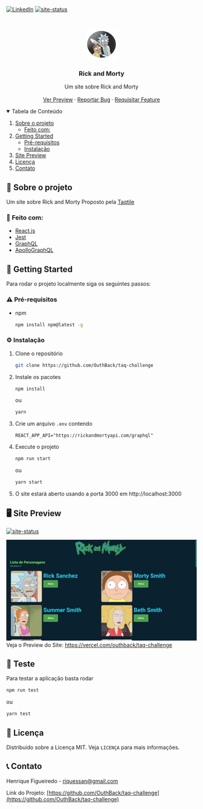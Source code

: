 <!--
*** Thanks for checking out the Best-README-Template. If you have a suggestion
*** that would make this better, please fork the repo and create a pull request
*** or simply open an issue with the tag "enhancement".
*** Thanks again! Now go create something AMAZING! :D
-->

<!-- PROJECT SHIELDS -->
<!--
*** I'm using markdown "reference style" links for readability.
*** Reference links are enclosed in brackets [ ] instead of parentheses ( ).
*** See the bottom of this document for the declaration of the reference variables
*** for contributors-url, forks-url, etc. This is an optional, concise syntax you may use.
*** https://www.markdownguide.org/basic-syntax/#reference-style-links
-->

<!-- [![Forks][forks-shield]][forks-url]
[![Issues][issues-shield]][issues-url]
[![MIT License][license-shield]][license-url]-->
[![LinkedIn][linkedin-shield]][linkedin-url]
[![site-status]](https://taq-challenge.vercel.app)

<!-- PROJECT LOGO -->
<br />
<p align="center">
  <a href="https://github.com/OuthBack/taq-challenge">
    <img src=".github/logo.png" alt="Logo" width="80" height="80">
  </a>

  <h3 align="center">Rick and Morty</h3>

  <p align="center">
    Um site sobre Rick and Morty
    <br />
    <br />
    <a href="https://taq-challenge.vercel.app">Ver Preview</a>
    ·
    <a href="https://github.com/OuthBack/taq-challenge/issues">Reportar Bug</a>
    ·
    <a href="https://github.com/OuthBack/taq-challenge/issues">Requisitar Feature</a>
  </p>
</p>

<!-- TABLE OF CONTENTS -->
<details open="open">
  <summary>Tabela de Conteúdo</summary>
  <ol>
    <li>
      <a href="#about-the-project">Sobre o projeto</a>
      <ul>
        <li><a href="#built-with">Feito com:</a></li>
      </ul>
    </li>
    <li>
      <a href="#getting-started">Getting Started</a>
      <ul>
        <li><a href="#prerequisites">Pré-requisitos</a></li>
        <li><a href="#installation">Instalação</a></li>
      </ul>
    </li>
    <li><a href="#usage">Site Preview</a></li>
    <li><a href="#license">Licença</a></li>
    <li><a href="#contact">Contato</a></li>

  </ol>
</details>

<!-- ABOUT THE PROJECT -->

## 📖 Sobre o projeto

Um site sobre Rick and Morty
Proposto pela <a href="https://www.taqtile.com.br/">Taqtile</a>

### 🔋 Feito com:

- [React.js](https://pt-br.reactjs.org)
- [Jest](https://jestjs.io/pt-BR/)
- [GraphQL](https://graphql.org)
- [ApolloGraphQL](https://www.apollographql.com)

<!-- GETTING STARTED -->

## :scroll: Getting Started

Para rodar o projeto localmente siga os seguintes passos:

### :warning: Pré-requisitos

- npm
  ```sh
  npm install npm@latest -g
  ```

### :gear: Instalação

1. Clone o repositório
   ```sh
   git clone https://github.com/OuthBack/taq-challenge
   ```
2. Instale os pacotes
   ```sh
   npm install
   ```
   ou
   ```sh
   yarn
   ```
3. Crie um arquivo `.env` contendo
   ```
   REACT_APP_API="https://rickandmortyapi.com/graphql"
   ```
4. Execute o projeto
   ```sh
   npm run start
   ```
   ou
   ```sh
   yarn start
   ```
5. O site estará aberto usando a porta 3000 em http://localhost:3000

<!-- Site Preview -->

## 🖥️ Site Preview

[![site-status]](https://taq-challenge.vercel.app)
<br/>

[![Product Name Screen Shot][product-screenshot]](https://taq-challenge.vercel.app)
Veja o Preview do Site:
https://vercel.com/outhback/taq-challenge

## :dart: Teste

Para testar a aplicação basta rodar

```sh
npm run test
```

ou

```sh
yarn test
```

<!-- LICENÇA -->

## :pencil: Licença

Distribuido sobre a Licença MIT. Veja `LICENÇA` para mais informações.

<!-- CONTACT -->

## :telephone_receiver: Contato

Henrique Figueiredo - riquessan@gmail.com

Link do Projeto: [https://github.com/OuthBack/taq-challenge](https://github.com/OuthBack/taq-challenge)

<!-- MARKDOWN LINKS & IMAGES -->
<!-- https://www.markdownguide.org/basic-syntax/#reference-style-links -->

[contributors-shield]: https://img.shields.io/github/OuthBack/taq-challenge/Best-README-Template.svg?style=for-the-badge
[contributors-url]: https://github.com/OuthBack/taq-challenge/graphs/contributors
[forks-shield]: https://img.shields.io/github/forks/OuthBack/taq-challenge.svg?style=for-the-badge
[forks-url]: https://github.com/OuthBack/taq-challenge/network/members
[stars-shield]: https://img.shields.io/github/stars/OuthBack/taq-challenge.svg?style=for-the-badge
[stars-url]: https://github.com/OuthBack/taq-challenge/stargazers
[issues-shield]: https://img.shields.io/github/issues/OuthBack/taq-challenge.svg?style=for-the-badge
[issues-url]: https://github.com/OuthBack/taq-challenge/issues
[license-shield]: https://img.shields.io/github/license/OuthBack/taq-challenge.svg?style=for-the-badge
[license-url]: https://github.com/OuthBack/taq-challenge/blob/master/LICENSE.txt
[linkedin-shield]: https://img.shields.io/badge/-LinkedIn-black.svg?style=for-the-badge&logo=linkedin&colorB=555
[linkedin-url]: https://www.linkedin.com/in/henrique-figueiredo-0396921a7/
[product-screenshot]: .github/screenshot.png
[site-status]: https://img.shields.io/website/https/vercel.com/outhback/taq-challenge/path/to/page.html.svg.?style=for-the-badge
